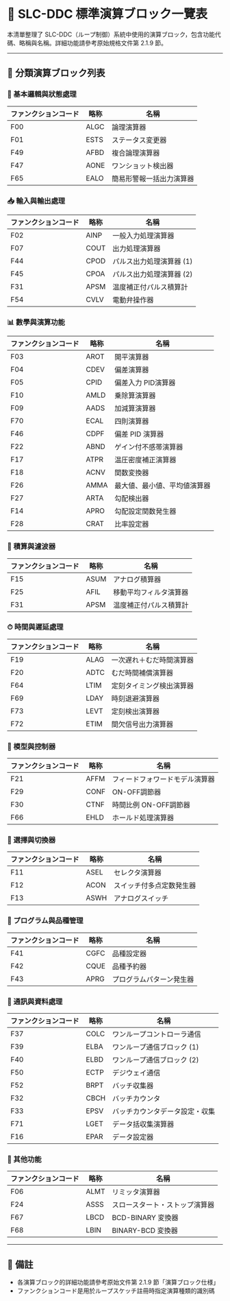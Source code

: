 # 📘 SLC-DDC 標準演算ブロック一覽表

本清單整理了 SLC-DDC（ループ制御）系統中使用的演算ブロック，包含功能代碼、略稱與名稱。詳細功能請參考原始規格文件第 2.1.9 節。

---

## 🔧 分類演算ブロック列表

### 🧠 基本邏輯與狀態處理

| ファンクションコード | 略称 | 名稱 |
| --- | --- | --- |
| F00 | ALGC | 論理演算器 |
| F01 | ESTS | ステータス変更器 |
| F49 | AFBD | 複合論理演算器 |
| F47 | AONE | ワンショット検出器 |
| F65 | EALO | 簡易形警報一括出力演算器 |

### 📥 輸入與輸出處理

| ファンクションコード | 略称 | 名稱 |
| --- | --- | --- |
| F02 | AINP | 一般入力処理演算器 |
| F07 | COUT | 出力処理演算器 |
| F44 | CPOD | パルス出力処理演算器 (1) |
| F45 | CPOA | パルス出力処理演算器 (2) |
| F31 | APSM | 温度補正付パルス積算計 |
| F54 | CVLV | 電動弁操作器 |

### 📊 數學與演算功能

| ファンクションコード | 略称 | 名稱 |
| --- | --- | --- |
| F03 | AROT | 開平演算器 |
| F04 | CDEV | 偏差演算器 |
| F05 | CPID | 偏差入力 PID演算器 |
| F10 | AMLD | 乗除算演算器 |
| F09 | AADS | 加減算演算器 |
| F70 | ECAL | 四則演算器 |
| F46 | CDPF | 偏差 PID 演算器 |
| F22 | ABND | ゲイン付不感帯演算器 |
| F17 | ATPR | 温圧密度補正演算器 |
| F18 | ACNV | 関数変換器 |
| F26 | AMMA | 最大値、最小値、平均値演算器|
| F27 | ARTA | 勾配検出器 |
| F14 | APRO | 勾配設定関数発生器<br>|
| F28 | CRAT | 比率設定器 |

### 🧮 積算與濾波器

| ファンクションコード | 略称 | 名稱 |
| --- | --- | --- |
| F15 | ASUM | アナログ積算器 |
| F25 | AFIL | 移動平均フィルタ演算器 |
| F31 | APSM | 温度補正付パルス積算計 |

### ⏱ 時間與遲延處理

| ファンクションコード | 略称 | 名稱 |
| --- | --- | --- |
| F19 | ALAG | 一次遅れ＋むだ時間演算器 |
| F20 | ADTC | むだ時間補償演算器 |
| F64 | LTIM | 定刻タイミング検出演算器 |
| F69 | LDAY | 時刻退避演算器 |
| F73 | LEVT | 定刻検出演算器 |
| F72 | ETIM | 間欠信号出力演算器 |

### 🔁 模型與控制器

| ファンクションコード | 略称 | 名稱 |
| --- | --- | --- |
| F21 | AFFM | フィードフォワードモデル演算器 |
| F29 | CONF | ON-OFF調節器 |
| F30 | CTNF | 時間比例 ON-OFF調節器 |
| F66 | EHLD | ホールド処理演算器 |

### 🔀 選擇與切換器

| ファンクションコード | 略称 | 名稱 |
| --- | --- | --- |
| F11 | ASEL | セレクタ演算器 |
| F12 | ACON | スイッチ付多点定数発生器 |
| F13 | ASWH | アナログスイッチ |

### 🧭 プログラム與品種管理

| ファンクションコード | 略称 | 名稱 |
| --- | --- | --- |
| F41 | CGFC | 品種設定器 |
| F42 | CQUE | 品種予約器 |
| F43 | APRG | プログラムパターン発生器 |

### 📡 通訊與資料處理

| ファンクションコード | 略称 | 名稱 |
| --- | --- | --- |
| F37 | COLC | ワンループコントローラ通信 |
| F39 | ELBA | ワンループ通信ブロック (1) |
| F40 | ELBD | ワンループ通信ブロック (2) |
| F50 | ECTP | デジウェイ通信 |
| F52 | BRPT | バッチ収集器 |
| F32 | CBCH | バッチカウンタ |
| F33 | EPSV | バッチカウンタデータ設定・収集 |
| F71 | LGET | データ括収集演算器 |
| F16 | EPAR | データ設定器 |

### 🔧 其他功能

| ファンクションコード | 略称 | 名稱 |
| --- | --- | --- |
| F06 | ALMT | リミッタ演算器 |
| F24 | ASSS | スロースタート・ストップ演算器 |
| F67 | LBCD | BCD-BINARY 変換器 |
| F68 | LBIN | BINARY-BCD 変換器 |

---

## 📌 備註

- 各演算ブロック的詳細功能請參考原始文件第 2.1.9 節「演算ブロック仕様」
- ファンクションコード是用於ループスケッチ註冊時指定演算種類的識別碼
